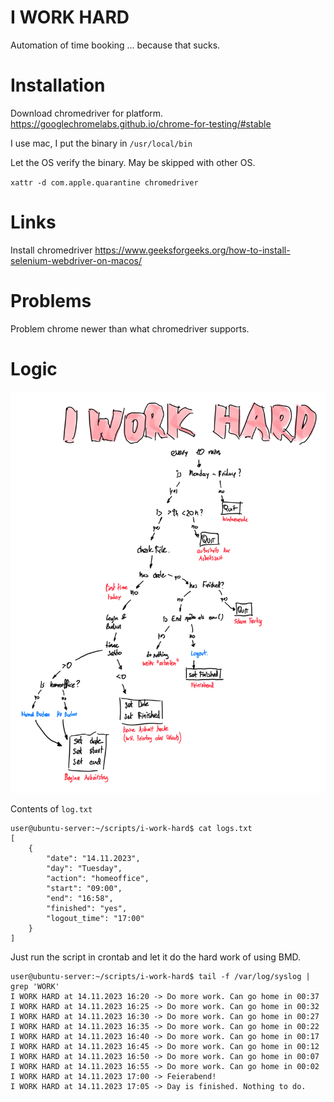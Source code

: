 # I WORK HARD
Automation of time booking ... because that sucks.

# Installation
Download chromedriver for platform.
https://googlechromelabs.github.io/chrome-for-testing/#stable

I use mac, I put the binary in `/usr/local/bin`

Let the OS verify the binary. May be skipped with other OS.

`xattr -d com.apple.quarantine chromedriver`

# Links
Install chromedriver
https://www.geeksforgeeks.org/how-to-install-selenium-webdriver-on-macos/

# Problems
Problem chrome newer than what chromedriver supports.

# Logic

![image-20231114160809927](./_images/image-20231114160809927.png)

Contents of `log.txt`

```
user@ubuntu-server:~/scripts/i-work-hard$ cat logs.txt 
[
    {
        "date": "14.11.2023",
        "day": "Tuesday",
        "action": "homeoffice",
        "start": "09:00",
        "end": "16:58",
        "finished": "yes",
        "logout_time": "17:00"
    }
]
```

Just run the script in crontab and let it do the hard work of using BMD.

```
user@ubuntu-server:~/scripts/i-work-hard$ tail -f /var/log/syslog | grep 'WORK'
I WORK HARD at 14.11.2023 16:20 -> Do more work. Can go home in 00:37
I WORK HARD at 14.11.2023 16:25 -> Do more work. Can go home in 00:32
I WORK HARD at 14.11.2023 16:30 -> Do more work. Can go home in 00:27
I WORK HARD at 14.11.2023 16:35 -> Do more work. Can go home in 00:22
I WORK HARD at 14.11.2023 16:40 -> Do more work. Can go home in 00:17
I WORK HARD at 14.11.2023 16:45 -> Do more work. Can go home in 00:12
I WORK HARD at 14.11.2023 16:50 -> Do more work. Can go home in 00:07
I WORK HARD at 14.11.2023 16:55 -> Do more work. Can go home in 00:02
I WORK HARD at 14.11.2023 17:00 -> Feierabend!
I WORK HARD at 14.11.2023 17:05 -> Day is finished. Nothing to do.
```

